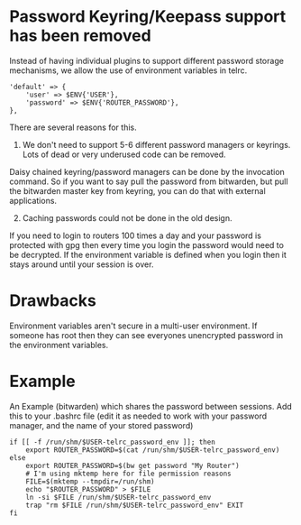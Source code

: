 # Password Keyring/Keepass support has been removed

Instead of having individual plugins to support different password storage
mechanisms, we allow the use of environment variables in telrc.

    'default' => {
        'user' => $ENV{'USER'},
        'password' => $ENV{'ROUTER_PASSWORD'},
    },


There are several reasons for this.

1.  We don't need to support 5-6 different password managers or keyrings.
Lots of dead or very underused code can be removed.

Daisy chained keyring/password managers can be done by the invocation command.
So if you want to say pull the password from bitwarden, but pull the bitwarden
master key from keyring, you can do that with external applications.

2.  Caching passwords could not be done in the old design.

If you need to login to routers 100 times a day and your password is protected
with gpg then every time you login the password would need to be decrypted.
If the environment variable is defined when you login then it stays around
until your session is over.


# Drawbacks

Environment variables aren't secure in a multi-user environment.  If someone
has root then they can see everyones unencrypted password in the environment
variables.


# Example

An Example (bitwarden) which shares the password between sessions.  Add this
to your .bashrc file (edit it as needed to work with your password manager,
and the name of your stored password)

```
if [[ -f /run/shm/$USER-telrc_password_env ]]; then
    export ROUTER_PASSWORD=$(cat /run/shm/$USER-telrc_password_env)
else
    export ROUTER_PASSWORD=$(bw get password "My Router")
    # I'm using mktemp here for file permission reasons
    FILE=$(mktemp --tmpdir=/run/shm)
    echo "$ROUTER_PASSWORD" > $FILE
    ln -si $FILE /run/shm/$USER-telrc_password_env
    trap "rm $FILE /run/shm/$USER-telrc_password_env" EXIT
fi
```

